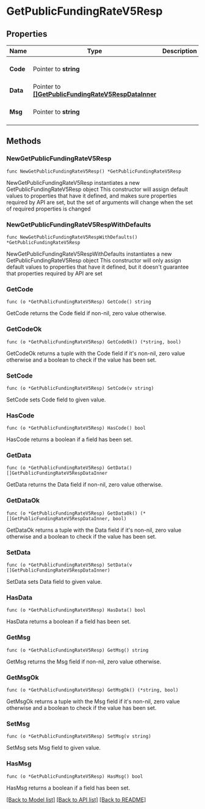 # GetPublicFundingRateV5Resp

## Properties

Name | Type | Description | Notes
------------ | ------------- | ------------- | -------------
**Code** | Pointer to **string** |  | [optional] [default to ""]
**Data** | Pointer to [**[]GetPublicFundingRateV5RespDataInner**](GetPublicFundingRateV5RespDataInner.md) |  | [optional] 
**Msg** | Pointer to **string** |  | [optional] [default to ""]

## Methods

### NewGetPublicFundingRateV5Resp

`func NewGetPublicFundingRateV5Resp() *GetPublicFundingRateV5Resp`

NewGetPublicFundingRateV5Resp instantiates a new GetPublicFundingRateV5Resp object
This constructor will assign default values to properties that have it defined,
and makes sure properties required by API are set, but the set of arguments
will change when the set of required properties is changed

### NewGetPublicFundingRateV5RespWithDefaults

`func NewGetPublicFundingRateV5RespWithDefaults() *GetPublicFundingRateV5Resp`

NewGetPublicFundingRateV5RespWithDefaults instantiates a new GetPublicFundingRateV5Resp object
This constructor will only assign default values to properties that have it defined,
but it doesn't guarantee that properties required by API are set

### GetCode

`func (o *GetPublicFundingRateV5Resp) GetCode() string`

GetCode returns the Code field if non-nil, zero value otherwise.

### GetCodeOk

`func (o *GetPublicFundingRateV5Resp) GetCodeOk() (*string, bool)`

GetCodeOk returns a tuple with the Code field if it's non-nil, zero value otherwise
and a boolean to check if the value has been set.

### SetCode

`func (o *GetPublicFundingRateV5Resp) SetCode(v string)`

SetCode sets Code field to given value.

### HasCode

`func (o *GetPublicFundingRateV5Resp) HasCode() bool`

HasCode returns a boolean if a field has been set.

### GetData

`func (o *GetPublicFundingRateV5Resp) GetData() []GetPublicFundingRateV5RespDataInner`

GetData returns the Data field if non-nil, zero value otherwise.

### GetDataOk

`func (o *GetPublicFundingRateV5Resp) GetDataOk() (*[]GetPublicFundingRateV5RespDataInner, bool)`

GetDataOk returns a tuple with the Data field if it's non-nil, zero value otherwise
and a boolean to check if the value has been set.

### SetData

`func (o *GetPublicFundingRateV5Resp) SetData(v []GetPublicFundingRateV5RespDataInner)`

SetData sets Data field to given value.

### HasData

`func (o *GetPublicFundingRateV5Resp) HasData() bool`

HasData returns a boolean if a field has been set.

### GetMsg

`func (o *GetPublicFundingRateV5Resp) GetMsg() string`

GetMsg returns the Msg field if non-nil, zero value otherwise.

### GetMsgOk

`func (o *GetPublicFundingRateV5Resp) GetMsgOk() (*string, bool)`

GetMsgOk returns a tuple with the Msg field if it's non-nil, zero value otherwise
and a boolean to check if the value has been set.

### SetMsg

`func (o *GetPublicFundingRateV5Resp) SetMsg(v string)`

SetMsg sets Msg field to given value.

### HasMsg

`func (o *GetPublicFundingRateV5Resp) HasMsg() bool`

HasMsg returns a boolean if a field has been set.


[[Back to Model list]](../README.md#documentation-for-models) [[Back to API list]](../README.md#documentation-for-api-endpoints) [[Back to README]](../README.md)


